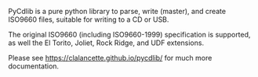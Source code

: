 PyCdlib is a pure python library to parse, write (master), and create ISO9660 files, suitable for writing to a CD or USB.

The original ISO9660 (including ISO9660-1999) specification is supported, as well the El Torito, Joliet, Rock Ridge, and UDF extensions.

Please see https://clalancette.github.io/pycdlib/ for much more documentation.
